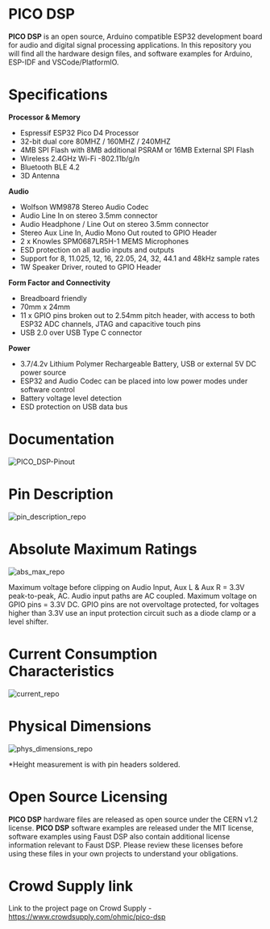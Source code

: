 # PICO DSP

**PICO DSP** is an open source, Arduino compatible ESP32 development board for audio and digital signal processing applications. In this repository you will find all the hardware design files, and software examples for Arduino, ESP-IDF and VSCode/PlatformIO. 

# Specifications 

**Processor & Memory**
- Espressif ESP32 Pico D4 Processor
- 32-bit dual core 80MHZ / 160MHZ / 240MHZ
- 4MB SPI Flash with 8MB additional PSRAM or 16MB External SPI Flash 
- Wireless 2.4GHz Wi-Fi -802.11b/g/n
- Bluetooth BLE 4.2
- 3D Antenna

**Audio**
- Wolfson WM9878 Stereo Audio Codec
- Audio Line In on stereo 3.5mm connector
- Audio Headphone / Line Out on stereo 3.5mm connector
- Stereo Aux Line In, Audio Mono Out routed to GPIO Header
- 2 x Knowles SPM0687LR5H-1 MEMS Microphones 
- ESD protection on all audio inputs and outputs
- Support for 8, 11.025, 12, 16, 22.05, 24, 32, 44.1 and 48kHz sample rates
- 1W Speaker Driver, routed to GPIO Header

**Form Factor and Connectivity**
- Breadboard friendly
- 70mm x 24mm
- 11 x GPIO pins broken out to 2.54mm pitch header, with access to both ESP32 ADC channels, JTAG and capacitive touch pins
- USB 2.0 over USB Type C connector

**Power**
- 3.7/4.2v Lithium Polymer Rechargeable Battery, USB  or external 5V DC power source
- ESP32 and Audio Codec can be placed into low power modes under software control
- Battery voltage level detection
- ESD protection on USB data bus

# Documentation 

![PICO_DSP-Pinout](https://user-images.githubusercontent.com/66629326/122237980-ab1be080-ceb7-11eb-8d9a-83141a8bc71b.jpg)

# Pin Description
![pin_description_repo](https://user-images.githubusercontent.com/66629326/122561950-5c4a8400-d03a-11eb-9e00-627c2fa488de.jpg)

# Absolute Maximum Ratings 
![abs_max_repo](https://user-images.githubusercontent.com/66629326/122562538-15a95980-d03b-11eb-8b5e-f1d52b7d8dae.jpg)

Maximum voltage before clipping on Audio Input, Aux L & Aux R = 3.3V peak-to-peak, AC. Audio input paths are AC coupled. 
Maximum voltage on GPIO pins = 3.3V DC. GPIO pins are not overvoltage protected, for voltages higher than 3.3V use an input protection circuit such as a diode clamp or a level shifter.

# Current Consumption Characteristics 
![current_repo](https://user-images.githubusercontent.com/66629326/122562562-1e9a2b00-d03b-11eb-90f2-9c3ff6472d79.jpg)

# Physical Dimensions
![phys_dimensions_repo](https://user-images.githubusercontent.com/66629326/122562620-2e197400-d03b-11eb-876a-eb97ada749b9.jpg)

*Height measurement is with pin headers soldered. 

# Open Source Licensing 

**PICO DSP** hardware files are released as open source under the CERN v1.2 license. **PICO DSP** software examples are released under the MIT license, software examples using Faust DSP also contain additional license information relevant to Faust DSP. Please review these licenses before using these files in your own projects to understand your obligations.

# Crowd Supply link

Link to the project page on Crowd Supply - https://www.crowdsupply.com/ohmic/pico-dsp


